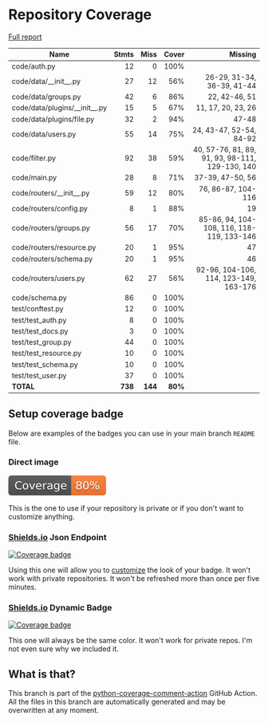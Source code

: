 # Repository Coverage

[Full report](https://htmlpreview.github.io/?https://github.com/HarryKodden/scim/blob/python-coverage-comment-action-data/htmlcov/index.html)

| Name                              |    Stmts |     Miss |   Cover |   Missing |
|---------------------------------- | -------: | -------: | ------: | --------: |
| code/auth.py                      |       12 |        0 |    100% |           |
| code/data/\_\_init\_\_.py         |       27 |       12 |     56% |26-29, 31-34, 36-39, 41-44 |
| code/data/groups.py               |       42 |        6 |     86% |22, 42-46, 51 |
| code/data/plugins/\_\_init\_\_.py |       15 |        5 |     67% |11, 17, 20, 23, 26 |
| code/data/plugins/file.py         |       32 |        2 |     94% |     47-48 |
| code/data/users.py                |       55 |       14 |     75% |24, 43-47, 52-54, 84-92 |
| code/filter.py                    |       92 |       38 |     59% |40, 57-76, 81, 89, 91, 93, 98-111, 129-130, 140 |
| code/main.py                      |       28 |        8 |     71% |37-39, 47-50, 56 |
| code/routers/\_\_init\_\_.py      |       59 |       12 |     80% |76, 86-87, 104-116 |
| code/routers/config.py            |        8 |        1 |     88% |        19 |
| code/routers/groups.py            |       56 |       17 |     70% |85-86, 94, 104-108, 116, 118-119, 133-146 |
| code/routers/resource.py          |       20 |        1 |     95% |        47 |
| code/routers/schema.py            |       20 |        1 |     95% |        46 |
| code/routers/users.py             |       62 |       27 |     56% |92-96, 104-106, 114, 123-149, 163-176 |
| code/schema.py                    |       86 |        0 |    100% |           |
| test/conftest.py                  |       12 |        0 |    100% |           |
| test/test\_auth.py                |        8 |        0 |    100% |           |
| test/test\_docs.py                |        3 |        0 |    100% |           |
| test/test\_group.py               |       44 |        0 |    100% |           |
| test/test\_resource.py            |       10 |        0 |    100% |           |
| test/test\_schema.py              |       10 |        0 |    100% |           |
| test/test\_user.py                |       37 |        0 |    100% |           |
|                         **TOTAL** |  **738** |  **144** | **80%** |           |


## Setup coverage badge

Below are examples of the badges you can use in your main branch `README` file.

### Direct image

[![Coverage badge](https://raw.githubusercontent.com/HarryKodden/scim/python-coverage-comment-action-data/badge.svg)](https://htmlpreview.github.io/?https://github.com/HarryKodden/scim/blob/python-coverage-comment-action-data/htmlcov/index.html)

This is the one to use if your repository is private or if you don't want to customize anything.

### [Shields.io](https://shields.io) Json Endpoint

[![Coverage badge](https://img.shields.io/endpoint?url=https://raw.githubusercontent.com/HarryKodden/scim/python-coverage-comment-action-data/endpoint.json)](https://htmlpreview.github.io/?https://github.com/HarryKodden/scim/blob/python-coverage-comment-action-data/htmlcov/index.html)

Using this one will allow you to [customize](https://shields.io/endpoint) the look of your badge.
It won't work with private repositories. It won't be refreshed more than once per five minutes.

### [Shields.io](https://shields.io) Dynamic Badge

[![Coverage badge](https://img.shields.io/badge/dynamic/json?color=brightgreen&label=coverage&query=%24.message&url=https%3A%2F%2Fraw.githubusercontent.com%2FHarryKodden%2Fscim%2Fpython-coverage-comment-action-data%2Fendpoint.json)](https://htmlpreview.github.io/?https://github.com/HarryKodden/scim/blob/python-coverage-comment-action-data/htmlcov/index.html)

This one will always be the same color. It won't work for private repos. I'm not even sure why we included it.

## What is that?

This branch is part of the
[python-coverage-comment-action](https://github.com/marketplace/actions/python-coverage-comment)
GitHub Action. All the files in this branch are automatically generated and may be
overwritten at any moment.
